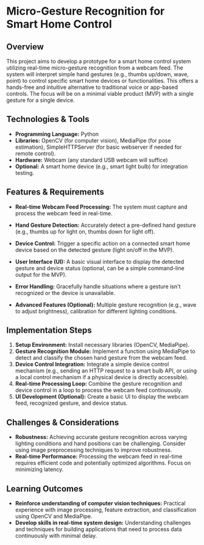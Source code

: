 # Micro-Gesture Recognition for Smart Home Control

## Overview

This project aims to develop a prototype for a smart home control system utilizing real-time micro-gesture recognition from a webcam feed.  The system will interpret simple hand gestures (e.g., thumbs up/down, wave, point) to control specific smart home devices or functionalities.  This offers a hands-free and intuitive alternative to traditional voice or app-based controls.  The focus will be on a minimal viable product (MVP) with a single gesture for a single device.

## Technologies & Tools

* **Programming Language:** Python
* **Libraries:** OpenCV (for computer vision), MediaPipe (for pose estimation),  SimpleHTTPServer (for basic webserver if needed for remote control).
* **Hardware:** Webcam (any standard USB webcam will suffice)
* **Optional:** A smart home device (e.g., smart light bulb) for integration testing.

## Features & Requirements

- **Real-time Webcam Feed Processing:** The system must capture and process the webcam feed in real-time.
- **Hand Gesture Detection:**  Accurately detect a pre-defined hand gesture (e.g., thumbs up for light on, thumbs down for light off).
- **Device Control:** Trigger a specific action on a connected smart home device based on the detected gesture (light on/off in the MVP).
- **User Interface (UI):** A basic visual interface to display the detected gesture and device status (optional, can be a simple command-line output for the MVP).
- **Error Handling:**  Gracefully handle situations where a gesture isn't recognized or the device is unavailable.

- **Advanced Features (Optional):**  Multiple gesture recognition (e.g., wave to adjust brightness),  calibration for different lighting conditions.


## Implementation Steps

1. **Setup Environment:** Install necessary libraries (OpenCV, MediaPipe).
2. **Gesture Recognition Module:** Implement a function using MediaPipe to detect and classify the chosen hand gesture from the webcam feed.
3. **Device Control Integration:** Integrate a simple device control mechanism (e.g., sending an HTTP request to a smart bulb API, or using a local control mechanism if a physical device is directly accessible).
4. **Real-time Processing Loop:** Combine the gesture recognition and device control in a loop to process the webcam feed continuously.
5. **UI Development (Optional):** Create a basic UI to display the webcam feed, recognized gesture, and device status.


## Challenges & Considerations

- **Robustness:**  Achieving accurate gesture recognition across varying lighting conditions and hand positions can be challenging.  Consider using image preprocessing techniques to improve robustness.
- **Real-time Performance:** Processing the webcam feed in real-time requires efficient code and potentially optimized algorithms.  Focus on minimizing latency.


## Learning Outcomes

- **Reinforce understanding of computer vision techniques:** Practical experience with image processing, feature extraction, and classification using OpenCV and MediaPipe.
- **Develop skills in real-time system design:**  Understanding challenges and techniques for building applications that need to process data continuously with minimal delay.


